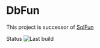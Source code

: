 # DbFun

This project is successor of [SqlFun](https://github.com/jacentino/SqlFun)

Status ![Last build](https://github.com/jacentino/DbFun/actions/workflows/build-and-test.yml/badge.svg)
